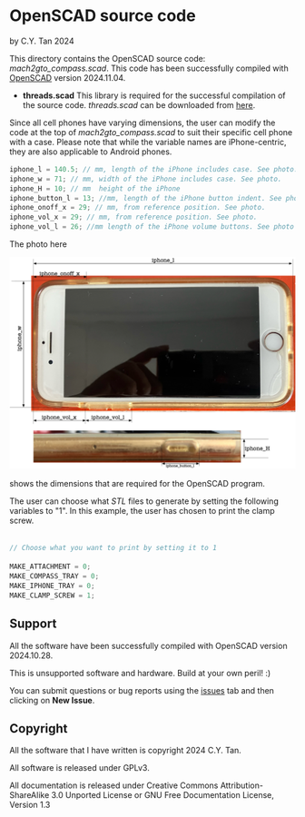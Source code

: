 # OpenSCAD source code

by C.Y. Tan 2024

This directory contains the OpenSCAD source code:
_mach2gto_compass.scad_. This code has been successfully compiled with
[OpenSCAD](https://openscad.org/downloads.html) version 2024.11.04.

* **threads.scad** This library is required for the successful
  compilation of the source code. _threads.scad_ can be downloaded
  from [here](https://github.com/rcolyer/threads-scad).


Since all cell phones have varying dimensions, the user can modify the
code at the top of _mach2gto_compass.scad_ to suit their specific cell
phone with a case. Please note that while the variable names are
iPhone-centric, they are also applicable to Android phones.

  ```cpp
  iphone_l = 140.5; // mm, length of the iPhone includes case. See photo.
iphone_w = 71; // mm, width of the iPhone includes case. See photo.
iphone_H = 10; // mm  height of the iPhone
iphone_button_l = 13; //mm, length of the iPhone button indent. See photo.
iphone_onoff_x = 29; // mm, from reference position. See photo.
iphone_vol_x = 29; // mm, from reference position. See photo.
iphone_vol_l = 26; //mm length of the iPhone volume buttons. See photo
  ```
The photo here

![phone_dimensions](https://github.com/cytan299/Mach2GTO_compass/blob/main//pics/phone_dimensions.jpeg)

shows the dimensions that are required for the OpenSCAD program. 

The user can choose what _STL_ files to generate by setting the
following variables to "1". In this example, the user has chosen to
print the clamp screw.

```cpp

// Choose what you want to print by setting it to 1

MAKE_ATTACHMENT = 0;
MAKE_COMPASS_TRAY = 0;
MAKE_IPHONE_TRAY = 0;
MAKE_CLAMP_SCREW = 1;

```

## Support

All the software have been successfully compiled with OpenSCAD version
2024.10.28.

This is unsupported software and hardware. Build at your own peril! :)

You can submit questions or bug reports using the
[issues](https://github.com/cytan299/Mach2GTO_compass/issues) tab 
and then clicking on **New Issue**.

## Copyright

All the software that I have written is copyright 2024 C.Y. Tan.

All software is released under GPLv3.

All documentation is released under Creative Commons
Attribution-ShareAlike 3.0 Unported License or GNU Free
Documentation License, Version 1.3


    
  
  
  
  







